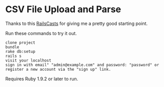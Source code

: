 # CSV File Upload and Parse

Thanks to this <a href="http://railscasts.com/episodes/396-importing-csv-and-excel">RailsCasts</a> for giving me a pretty good starting point.

Run these commands to try it out.

```
clone project
bundle
rake db:setup
rails s
visit your localhost
sign in with email" "admin@example.com" and password: "password" or register a new account via the "sign up" link.
```

Requires Ruby 1.9.2 or later to run.
